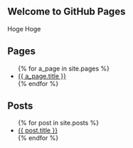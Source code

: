 ## Welcome to GitHub Pages

Hoge Hoge

## Pages

<ul>
  {% for a_page in site.pages %}
    <li>
      <a href="{{ site.github.url }}/{{ a_page.url }}">{{ a_page.title }}</a>
    </li>
  {% endfor %}
</ul>

## Posts

<ul>
  {% for post in site.posts %}
    <li>
      <a href="{{ site.github.url }}/{{ post.url }}">{{ post.title }}</a>
    </li>
  {% endfor %}
</ul>

